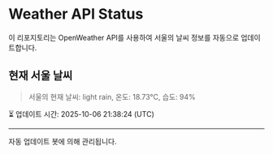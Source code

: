 
# Weather API Status

이 리포지토리는 OpenWeather API를 사용하여 서울의 날씨 정보를 자동으로 업데이트합니다.

## 현재 서울 날씨
> 서울의 현재 날씨: light rain, 온도: 18.73°C, 습도: 94%

⏳ 업데이트 시간: 2025-10-06 21:38:24 (UTC)

---
자동 업데이트 봇에 의해 관리됩니다.
